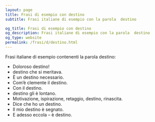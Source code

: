 ```yaml
---
layout: page
title: Frasi di esempio con destino 
subtitle: Frasi italiane di esempio con la parola  destino

og_title: Frasi di esempio con destino 
og_description: Frasi italiane di esempio con la parola  destino
og_type: website
permalink: /frasi/d/destino.html
---
```


Frasi italiane di esempio contenenti la parola destino:


- Doloroso destino!
- destino che si meritava.
- È un destino necessario.
- Com’è clemente il destino.
- Con il destino.
- destino gli è lontano.
- Motivazione, ispirazione, retaggio, destino, rinascita.
- Dice che ho un destino.
- Il mio destino è segnato.
- E adesso eccola – è destino.

